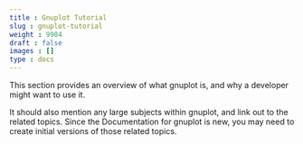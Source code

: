 ```yaml
---
title : Gnuplot Tutorial
slug : gnuplot-tutorial
weight : 9984
draft : false
images : []
type : docs
---
```


This section provides an overview of what gnuplot is, and why a developer might want to use it.

It should also mention any large subjects within gnuplot, and link out to the related topics.  Since the Documentation for gnuplot is new, you may need to create initial versions of those related topics.

